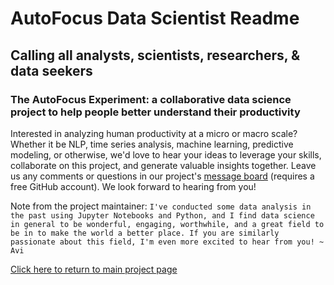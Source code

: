 # AutoFocus Data Scientist Readme

## Calling all analysts, scientists, researchers, & data seekers

### The AutoFocus Experiment: a collaborative data science project to help people better understand their productivity

Interested in analyzing human productivity at a micro or macro scale? Whether it be NLP, time series analysis, machine learning, predictive modeling, or otherwise, we'd love to hear your ideas to leverage your skills, collaborate on this project, and generate valuable insights together. Leave us any comments or questions in our project's [message board](https://github.com/avidrucker/autofocus-exp/issues) (requires a free GitHub account). We look forward to hearing from you!

Note from the project maintainer: `I've conducted some data analysis in the past using Jupyter Notebooks and Python, and I find data science in general to be wonderful, engaging, worthwhile, and a great field to be in to make the world a better place. If you are similarly passionate about this field, I'm even more excited to hear from you! ~ Avi`

[Click here to return to main project page](https://github.com/avidrucker/autofocus-exp)
